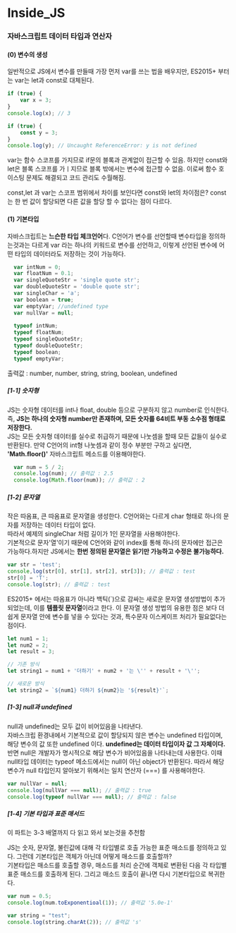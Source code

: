 # Inside_JS

<h3>자바스크립트 데이터 타입과 연산자</h3>

<h4>(0) 변수의 생성</h4>
<p> 일반적으로 JS에서 변수를 만들때 가장 먼저 var를 쓰는 법을 배우지만, ES2015+ 부터는 var는 let과 const로 대체된다. 
</p>

```javascript
if (true) {
    var x = 3;
}
console.log(x); // 3

if (true) {
    const y = 3;
}
console.log(y); // Uncaught ReferenceError: y is not defined

```

<p> var는 함수 스코프를 가지므로 if문의 블록과 관계없이 접근할 수 있음. 하지만 const와 let은 블록 스코프를 가ㅣ지므로 블록 밖에서는 변수에 접근할 수 없음. 이로써 함수 호이스팅 문제도 해결되고 코드 관리도 수월해짐. </p>

<p> const,let 과 var는 스코프 범위에서 차이를 보인다면 const와 let의 차이점은? const는 한 번 값이 할당되면 다른 값을 할당 할 수 없다는 점이 다르다. </p>

<h4>(1) 기본타입 </h4>
<p>자바스크립트는 <b>느슨한 타입 체크언어</b>다. C언어가 변수를 선언할때 변수타입을 정의하는것과는 다르게
var 라는 하나의 키워드로 변수를 선언하고, 이렇게 선언된 변수에 어떤 타입의 데이터라도 저장하는 것이 가능하다.</p>

```javascript
  var intNum = 0;
  var floatNum = 0.1;
  var singleQuoteStr = 'single quote str';
  var doubleQuoteStr = 'double quote str';
  var singleChar = 'a';
  var boolean = true;
  var emptyVar; //undefined type
  var nullVar = null;
  
  typeof intNum;
  typeof floatNum;
  typeof singleQuoteStr;
  typeof doubleQuoteStr;
  typeof boolean;
  typeof emptyVar;
```

<p> 출력값 : number, number, string, string, boolean, undefined </p>

<h5>[1-1] 숫자형 </h5>
<p> JS는 숫자형 데이터를 int나 float, double 등으로 구분하지 않고 number로 인식한다. 
  즉, <b>JS는 하나의 숫자형 number만 존재하며, 모든 숫자를 64비트 부동 소수점 형태로 저장한다.</b><br>
  JS는 모든 숫자형 데이터를 실수로 취급하기 때문에 나눗셈을 할때 모든 값들이 실수로 반환된다. 
  만약 C언어의 int형 나눗셈과 같이 정수 부분만 구하고 싶다면, <b>'Math.floor()'</b> 자바스크립트 메소드를 이용해야한다. </p>

```javascript
  var num = 5 / 2;
  console.log(num); // 출력값 : 2.5
  console.log(Math.floor(num)); // 출력값 : 2
```
  
<h5>[1-2] 문자열 </h5>
<p> 작은 따옴표, 큰 따옴표로 문자열을 생성한다. C언어와는 다르게 char 형태로 하나의 문자를 저장하는 데이터 타입이 없다.<br>
  따라서 예제의 singleChar 처럼 길이가 1인 문자열을 사용해야한다.<br>
  기본적으로 문자'열'이기 때문에 C언어와 같이 index를 통해 하나의 문자에만 접근은 가능하다.하지만 JS에서는 <b>한번 정의된 문자열은 읽기만 가능하고 수정은 불가능하다.</b></p>

```javascript
var str = 'test';
console,log(str[0], str[1], str[2], str[3]); // 출력값 : test
str[0] = 'T';
console.log(str); // 출력값 : test
```

<p> ES2015+ 에서는 따옴표가 아니라 백틱(`)으로 감싸는 새로운 문자열 생성방법이 추가되었는데, 이를 <b>템플릿 문자열</b>이라고 한다. 
  이 문자열 생성 방법의 유용한 점은 보다 더 쉽게 문자열 안에 변수를 넣을 수 있다는 것과, 특수문자 이스케이프 처리가 필요없다는 점이다. </p>
  
```javascript
let num1 = 1;
let num2 = 2;
let result = 3;

// 기존 방식
let string1 = num1 + '더하기' + num2 + '는 \'' + result + '\'';

// 새로운 방식
let string2 = `${num1} 더하기 ${num2}는 '${result}'`;
```

<h5>[1-3] null과 undefined </h5>
<p> null과 undefined는 모두 값이 비어있음을 나타낸다. <br>
  자바스크립 환경내에서 기본적으로 값이 할당되지 않은 변수는 undefined 타입이며, 해당 변수의 값 또한 undefined 이다. <b>undefined는 데이터 타입이자 값 그 자체이다.</b> <br>
  반면 null은 개발자가 명시적으로 해당 변수가 비어있음을 나타내는데 사용한다. 이때 null타입 데이터는 typeof 메소드에서는 null이 아닌 object가 반환된다. 따라서 해당 변수가 null 타입인지 알아보기 위해서는 일치 연산자 (===) 를 사용해야한다.</p>

```javascript
var nullVar = null;
console.log(nullVar === null); // 출력값 : true
console.log(typeof nullVar === null); // 출력값 : false
```

<h5>[1-4] 기본 타입과 표준 매서드 </h5>
<p> 이 파트는 3-3 배열까지 다 읽고 와서 보는것을 추천함 </p>
<p> JS는 숫자, 문자열, 불린값에 대해 각 타입별로 호출 가능한 표준 매소드를 정의하고 있다. 그런데 기본타입은 객체가 아닌데 어떻게 매소드를 호출할까?<br>
  기본타입은 매소드를 호출할 경우, 매소드를 처리 순간에 객체로 변환된 다음 각 타입별 표준 매소드를 호출하게 된다. 그리고 매소드 호출이 끝나면 다시 기본타입으로 복귀한다. </p>
  
```javascript
var num = 0.5;
console.log(num.toExponentioal(1)); // 출력값 '5.0e-1'

var string = "test";
console.log(string.charAt(2)); // 출력값 's'
```
